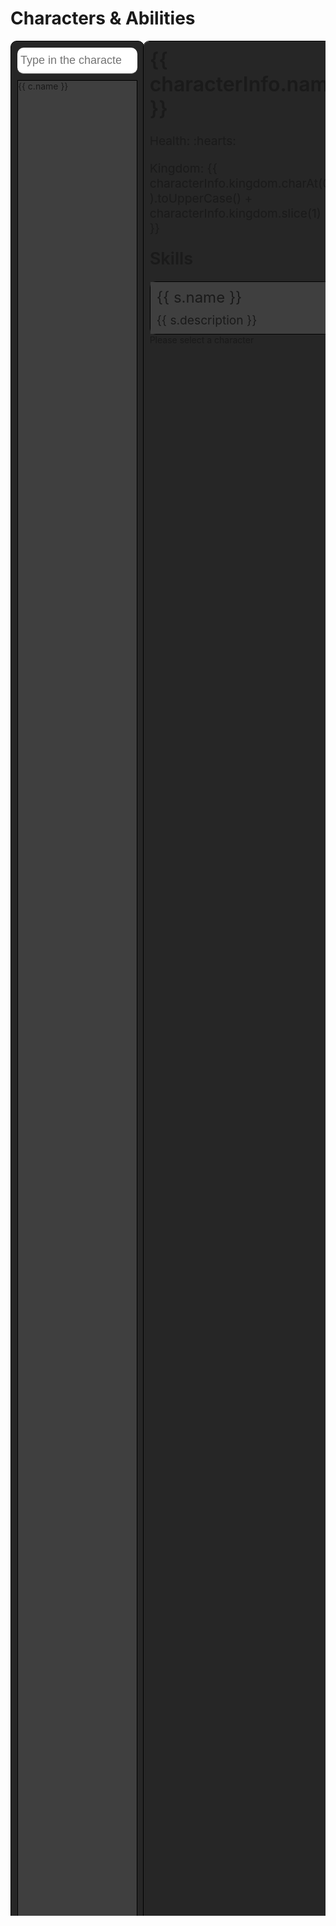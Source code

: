 # Characters & Abilities

<div id="characters-wrapper">
  <div id="search">
    <input
      type="search"
      placeholder="Type in the character name or a skill here..."
      v-model="search"
    />
    <div id="character-list">
      <div 
        :class="`character-items ${c.name === selected && 'selected'}`"
        v-for="c in characters"
        @click="clickCharacter(c.name)"
        v-show="
          !search.length ||
          c.name.toLowerCase().includes(search.toLowerCase()) ||
          c.skills.find(s => s.name.toLowerCase().includes(search.toLowerCase()))" 
      >
        <div :class="`kingdom ${c.kingdom} ${c.monarch && 'zhu'}`"></div>
        <div>{{ c.name }}</div>
      </div>
    </div>
  </div>
  <div></div>
  <div id="info">
    <div v-if="characterInfo">
      <div id="name-title">
        <div style="margin-right: 10px;">{{ characterInfo.name }}</div>
        <div v-if="characterInfo.male" title="Male">:male_sign:</div>
        <div v-else title="Female">:female_sign:</div>
        <div v-if="characterInfo.monarch" title="Monarch">:crown:</div>
      </div>
      <div class="field">
        Health: 
        <span v-for="index in characterInfo.health">:hearts:</span>
      </div>
      <div class="field">Kingdom: {{ characterInfo.kingdom.charAt(0).toUpperCase() + characterInfo.kingdom.slice(1) }}</div>
      <div id="skills-title">Skills</div>
      <div id="skills-list">
        <div class="skill" v-for="s in characterInfo.skills">
          <div class="skill-name">{{ s.name }}</div>
          <div class="skill-description">{{ s.description }}</div>
        </div>
      </div>
    </div>
    <div v-else>Please select a character</div>
  </div>
</div>

<style>
  #characters-wrapper {
    display: grid;
    height: 75vh;
    overflow: hidden;
    grid-template-columns: 38% 4% 58%;
  }

  #search, #info {
    width: 100%;
    min-height: 100%;
    padding: 10px;
    border: 1px solid black;
    border-radius: 10px;
    background-color: #262626;
  }

  #character-list {
    height: calc(100% - 60px);
    overflow-y: auto;
    border: 1px solid black;
    background-color: #3f3f3f;
  }

  .character-items {
    display: flex;
    align-items: center;
    cursor: pointer;
    padding: 15px;
    border-bottom: 1px solid black;
  }

  .character-items:hover, .selected {
    color: #ea6f5a;
    background-color: #323232;
  }

  .kingdom {
    width: 10px;
    height: 10px;
    margin-right: 10px;
  }

  .shu {
    background-color: red;
  }

  .wei {
    background-color: blue;
  }

  .wu {
    background-color: green;
  }
  
  .kingdomless {
    background-color: gray;
  }

  .zhu {
    border: 1px solid yellow;
  }

  #info {
    overflow-y: auto;
  }

  #name-title {
    font-size: 2rem;
    display: flex;
  }

  .field {
    font-size: 1.2rem;
    margin: 20px 0;
  }

  #skills-title {
    font-size: 1.7rem;
    margin: 20px 0;
  }

  #skills-list {
    width: 100%;
    border: 1px solid black;
    border-radius: 10px;
  }

  .skill {
    padding: 10px;
    border-bottom: 1px solid black;
    background-color: #3f3f3f;
  }
  
  .skill:last-child {
    border-bottom: none
  }

  .skill-name {
    font-size: 1.5rem;
    font-weight: 400;
    margin-bottom: 10px;
  }

  .skill-description {
    font-size: 1.2rem;
  }

  #name-title, #skills-title {
    font-weight: 600;
  }

  input {
    font-size:18px;
    padding:10px 10px 10px 5px;
    display:block;
    width:100%;
    border:none;
    border-bottom:1px solid #757575;
    border-radius: 10px;
    margin-bottom: 10px;
  }
  input:focus 		{ outline:none; }

  @media only screen and (max-width: 800px) {
    #characters-wrapper {
      grid-template-rows: 39% 2% 59%;
      grid-template-columns: 1fr;
    }

    #name-title {
      font-size: 1.7rem;
    }

    .field {
      font-size: 0.9rem;
    }

    #skills-title {
      font-size: 1.4rem;
    }

    .skill-name {
      font-size: 1.2rem;
    }

    .skill-description {
      font-size: 0.9rem;
    }
  }
</style>